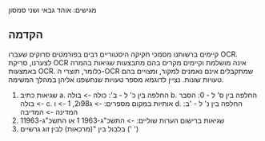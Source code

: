 מגישים: אוהד גבאי ושני סמסון

## הקדמה
קיימים ברשותנו מסמכי חקיקה היסטוריים רבים בפורמטים סרוקים שעברו OCR.
לצערנו, סריקת OCR אינה מושלמת וקיימים מקרים בהם מתבצעות שגיאות בהמרה באמצעות OCR. כלומר, תוצרי ה-OCR שמתקבלים אינם נאמנים למקור, ומצויים בהם טעויות שונות. נציין לדוגמא מספר טעויות שנחשפנו אליהן במהלך המשימה.

1. שגיאות כתיב
a. החלפה בין כ' ל - ב': כולה -> בולה
b. החלפה בין ס' ל - 0: הסבר -> בולה
c. אותיות במקום מספרים:   -> ג98ו2, 1 -> ו
d. החלפה בין נ' ל - 'ב: המדינה -> המדיבה
2. שגיאות ברישום הערות שוליים:   -> התשכ"ג-1963 1 או התשכ"ג-11963 
3. בלבול בין "(מרכאות) לבין זוג גרשיים (' ')

